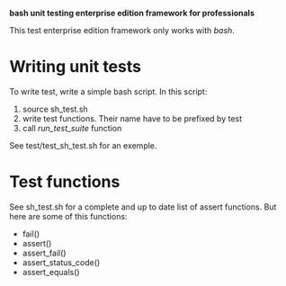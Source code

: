 **bash unit testing enterprise edition framework for professionals**

This test enterprise edition framework only works with *bash*.

# Writing unit tests

To write test, write a simple bash script. In this script:

1. source sh_test.sh
2. write test functions. Their name have to be prefixed by test
3. call *run_test_suite* function

See test/test_sh_test.sh for an exemple.

# Test functions

See sh_test.sh for a complete and up to date list of assert
functions. But here are some of this functions:

* fail()
* assert()
* assert_fail()
* assert_status_code()
* assert_equals()
